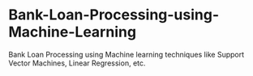 # Bank-Loan-Processing-using-Machine-Learning
Bank Loan Processing using Machine learning techniques like Support Vector Machines, Linear Regression, etc.
